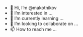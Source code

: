 - 👋 Hi, I’m @makotnikov
- 👀 I’m interested in ...
- 🌱 I’m currently learning ...
- 💞️ I’m looking to collaborate on ...
- 📫 How to reach me ...

<!---
makotnikov/makotnikov is a ✨ special ✨ repository because its `README.md` (this file) appears on your GitHub profile.
You can click the Preview link to take a look at your changes.
--->
